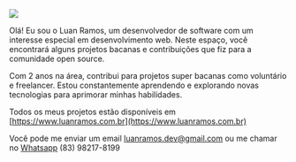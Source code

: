 <img src='https://capsule-render.vercel.app/api?type=waving&color=timeGradient&height=250&section=header&text=Luan%20Ramos&fontSize=70&fontAlignY=35&desc=Software%20Developer%20%20%20&descAlignY=50' />

Olá! Eu sou o Luan Ramos, um desenvolvedor de software com um interesse especial em desenvolvimento web. Neste espaço, você encontrará alguns projetos bacanas e contribuições que fiz para a comunidade open source.

Com 2 anos na área, contribui para projetos super bacanas como voluntário e freelancer. Estou constantemente aprendendo e explorando novas tecnologias para aprimorar minhas habilidades.

Todos os meus projetos estão disponíveis em [https://www.luanramos.com.br](https://www.luanramos.com.br)

Você pode me enviar um email luanramos.dev@gmail.com ou me chamar no [Whatsapp](https://wa.me/5583982178199) (83) 98217-8199 
